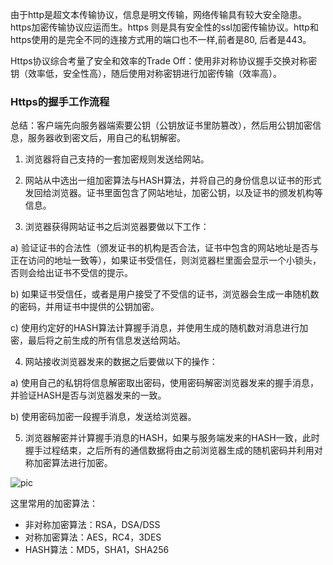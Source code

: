 由于http是超文本传输协议，信息是明文传输，网络传输具有较大安全隐患。https加密传输协议应运而生。https 则是具有安全性的ssl加密传输协议。http和https使用的是完全不同的连接方式用的端口也不一样,前者是80, 后者是443。  

Https协议综合考量了安全和效率的Trade Off：使用非对称协议握手交换对称密钥（效率低，安全性高），随后使用对称密钥进行加密传输（效率高）。
### Https的握手工作流程
总结：客户端先向服务器端索要公钥（公钥放证书里防篡改），然后用公钥加密信息，服务器收到密文后，用自己的私钥解密。
1. 浏览器将自己支持的一套加密规则发送给网站。 

2. 网站从中选出一组加密算法与HASH算法，并将自己的身份信息以证书的形式发回给浏览器。证书里面包含了网站地址，加密公钥，以及证书的颁发机构等信息。 

3. 浏览器获得网站证书之后浏览器要做以下工作： 

a) 验证证书的合法性（颁发证书的机构是否合法，证书中包含的网站地址是否与正在访问的地址一致等），如果证书受信任，则浏览器栏里面会显示一个小锁头，否则会给出证书不受信的提示。 

b) 如果证书受信任，或者是用户接受了不受信的证书，浏览器会生成一串随机数的密码，并用证书中提供的公钥加密。 

c) 使用约定好的HASH算法计算握手消息，并使用生成的随机数对消息进行加密，最后将之前生成的所有信息发送给网站。 

4. 网站接收浏览器发来的数据之后要做以下的操作： 

a) 使用自己的私钥将信息解密取出密码，使用密码解密浏览器发来的握手消息，并验证HASH是否与浏览器发来的一致。 

b) 使用密码加密一段握手消息，发送给浏览器。 

5. 浏览器解密并计算握手消息的HASH，如果与服务端发来的HASH一致，此时握手过程结束，之后所有的通信数据将由之前浏览器生成的随机密码并利用对称加密算法进行加密。

![pic](http://ww1.sinaimg.cn/large/e069f60egy1g64rgjq04yj20dc0eijs8.jpg)

这里常用的加密算法：
- 非对称加密算法：RSA，DSA/DSS 
- 对称加密算法：AES，RC4，3DES 
- HASH算法：MD5，SHA1，SHA256 
